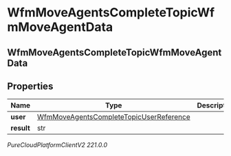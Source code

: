 # WfmMoveAgentsCompleteTopicWfmMoveAgentData

## WfmMoveAgentsCompleteTopicWfmMoveAgentData

## Properties

|Name | Type | Description | Notes|
|------------ | ------------- | ------------- | -------------|
| **user** | [WfmMoveAgentsCompleteTopicUserReference](WfmMoveAgentsCompleteTopicUserReference) |  | [optional] |
| **result** | str |  | [optional] |



_PureCloudPlatformClientV2 221.0.0_
